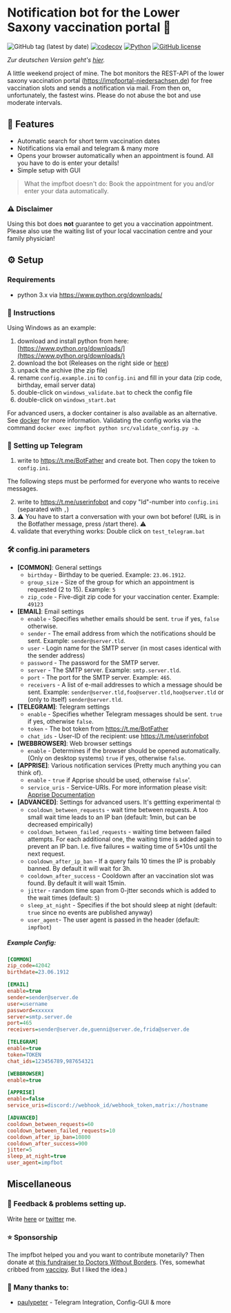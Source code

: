 # Notification bot for the Lower Saxony vaccination portal 🐴

![GitHub tag (latest by date)](https://img.shields.io/github/v/tag/sibalzer/impfbot?label=version)
[![codecov](https://codecov.io/gh/sibalzer/impfbot/branch/main/graph/badge.svg?token=XXI3N5A9X1)](https://codecov.io/gh/sibalzer/impfbot)
[![Python](https://img.shields.io/badge/Made%20with-Python%203.x-blue.svg?style=flat&logo=Python&logoColor=white)](https://www.python.org/)
[![GitHub license](https://img.shields.io/github/license/sibalzer/impfbot)](https://github.com/sibalzer/impfbot/blob/main/LICENSE)

_Zur deutschen Version geht's [hier](https://github.com/sibalzer/impfbot/blob/main/README.md)._

A little weekend project of mine. The bot monitors the REST-API of the lower saxony vaccination portal (https://impfportal-niedersachsen.de) for free vaccination slots and sends a notification via mail. From then on, unfortunately, the fastest wins. Please do not abuse the bot and use moderate intervals.

## 🤖 Features

- Automatic search for short term vaccination dates
- Notifications via email and telegram & many more
- Opens your browser automatically when an appointment is found. All you have to do is enter your details!
- Simple setup with GUI

> What the impfbot doesn't do: Book the appointment for you and/or enter your data automatically.

### ⚠️ Disclaimer

Using this bot does __not__ guarantee to get you a vaccination appointment. Please also use the waiting list of your local vaccination centre and your family physician!

## ⚙️ Setup

### Requirements

- python 3.x via https://www.python.org/downloads/

### 📝 Instructions

Using Windows as an example:

1. download and install python from here: [https://www.python.org/downloads/](https://www.python.org/downloads/)
2. download the bot (Releases on the right side or [here](https://github.com/sibalzer/impfbot/releases/latest))
3. unpack the archive (the zip file)
4. rename `config.example.ini` to `config.ini` and fill in your data (zip code, birthday, email server data)
5. double-click on `windows_validate.bat` to check the config file
6. double-click on `windows_start.bat`

For advanced users, a docker container is also available as an alternative. See [docker](https://github.com/sibalzer/impfbot/tree/main/docker) for more information. Validating the config works via the command `docker exec impfbot python src/validate_config.py -a`.

### 📣 Setting up Telegram

1. write to https://t.me/BotFather and create bot. Then copy the token to `config.ini`.

The following steps must be performed for everyone who wants to receive messages.

2. write to https://t.me/userinfobot and copy "Id"-number into `config.ini` (separated with `,`)
3. ⚠ You have to start a conversation with your own bot before! (URL is in the Botfather message, press /start there). ⚠
4. validate that everything works: Double click on `test_telegram.bat`

### 🛠️ config.ini parameters

- **\[COMMON\]**: General settings
  - `birthday` - Birthday to be queried. Example: `23.06.1912`.
  - `group_size` - Size of the group for which an appointment is requested (2 to 15). Example: `5`
  - `zip_code` - Five-digit zip code for your vaccination center. Example: `49123`
- **\[EMAIL\]**: Email settings
  - `enable` - Specifies whether emails should be sent. `true` if yes, `false` otherwise.
  - `sender` - The email address from which the notifications should be sent. Example: `sender@server.tld`.
  - `user` - Login name for the SMTP server (in most cases identical with the sender address)
  - `password` - The password for the SMTP server.
  - `server` - The SMTP server. Example: `smtp.server.tld`.
  - `port` - The port for the SMTP server. Example: `465`.
  - `receivers` - A list of e-mail addresses to which a message should be sent. Example: `sender@server.tld,foo@server.tld,hoo@server.tld` or (only to itself) `sender@server.tld`.
- **\[TELEGRAM\]**: Telegram settings
  - `enable` - Specifies whether Telegram messages should be sent. `true` if yes, otherwise `false`.
  - `token` - The bot token from https://t.me/BotFather
  - `chat_ids` - User-ID of the recipient: use https://t.me/userinfobot
- **\[WEBBROWSER\]**: Web browser settings
  - `enable` - Determines if the browser should be opened automatically. (Only on desktop systems) `true` if yes, otherwise `false`.
- **\[APPRISE\]**: Various notification services (Pretty much anything you can think of).
  - `enable` - `true` if Apprise should be used, otherwise `false`'.
  - `service_uris` - Service-URIs. For more information please visit: [Apprise Documentation](https://github.com/caronc/apprise)
- **\[ADVANCED\]**: Settings for advanced users. It's gettting experimental 🤓
  - `cooldown_between_requests` - wait time between requests. A too small wait time leads to an IP ban (default: 1min, but can be decreased empirically)
  - `cooldown_between_failed_requests` - waiting time between failed attempts. For each additional one, the waiting time is added again to prevent an IP ban. I.e. five failures = waiting time of 5\*10s until the next request.
  - `cooldown_after_ip_ban` - If a query fails 10 times the IP is probably banned. By default it will wait for 3h.
  - `cooldown_after_success` - Cooldown after an vaccination slot was found. By default it will wait 15min.
  - `jitter` - random time span from 0-jtter seconds which is added to the wait times (default: `5`)
  - `sleep_at_night` - Specifies if the bot should sleep at night (default: `true` since no events are published anyway)
  - `user_agent`- The user agent is passed in the header (default: `impfbot`)

##### Example Config:

```ini
[COMMON]
zip_code=42042
birthdate=23.06.1912

[EMAIL]
enable=true
sender=sender@server.de
user=username
password=xxxxxx
server=smtp.server.de
port=465
receivers=sender@server.de,guenni@server.de,frida@server.de

[TELEGRAM]
enable=true
token=TOKEN
chat_ids=123456789,987654321

[WEBBROWSER]
enable=true

[APPRISE]
enable=false
service_uris=discord://webhook_id/webhook_token,matrix://hostname

[ADVANCED]
cooldown_between_requests=60
cooldown_between_failed_requests=10
cooldown_after_ip_ban=10800
cooldown_after_success=900
jitter=5
sleep_at_night=true
user_agent=impfbot
```
## Miscellaneous

### 🙋 Feedback & problems setting up.

Write [here](https://github.com/sibalzer/impfbot/issues/5) or [twitter](https://twitter.com/datearl) me.

### ⭐ Sponsorship

The impfbot helped you and you want to contribute monetarily? Then donate at [this fundraiser to Doctors Without Borders](https://www.aerzte-ohne-grenzen.de/spenden-sammeln?cfd=z1suz). (Yes, somewhat cribbed from [vaccipy](https://github.com/iamnotturner/vaccipy). But I liked the idea.)

### 🙏 Many thanks to:

- [paulypeter](https://github.com/paulypeter) - Telegram Integration, Config-GUI & more
